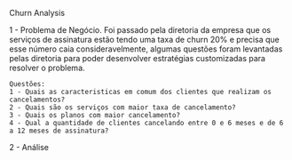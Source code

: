 Churn Analysis

1 -	Problema de Negócio.
    Foi passado pela diretoria da empresa que os serviços de assinatura estão tendo uma taxa de churn 20% e precisa que esse número caia consideravelmente, algumas questões foram levantadas pelas diretoria para poder desenvolver estratégias customizadas para resolver o problema.

    Questões:
    1 - Quais as caracteristicas em comum dos clientes que realizam os cancelamentos? 
    2 - Quais são os serviços com maior taxa de cancelamento?
    3 - Quais os planos com maior cancelamento?
    4 - Qual a quantidade de clientes cancelando entre 0 e 6 meses e de 6 a 12 meses de assinatura?


2 - Análise  